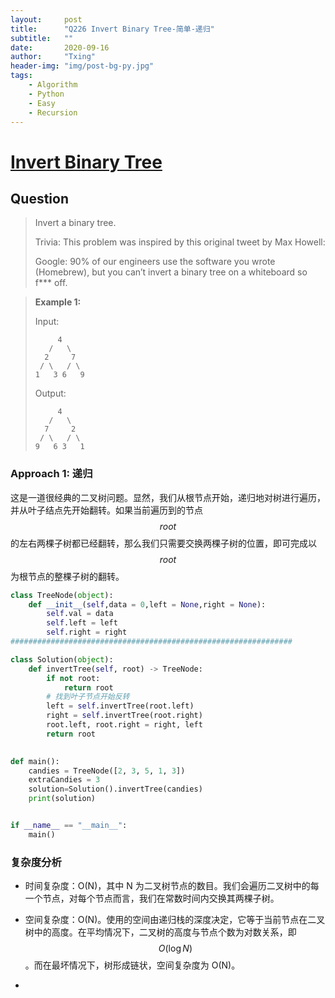 ```yaml
---
layout:     post
title:      "Q226 Invert Binary Tree-简单-递归"
subtitle:   ""
date:       2020-09-16
author:     "Txing"
header-img: "img/post-bg-py.jpg"
tags:
    - Algorithm
    - Python
    - Easy
    - Recursion
---
```


# [Invert Binary Tree](https://leetcode-cn.com/problems/invert-binary-tree/)

## Question

> Invert a binary tree.
>
> Trivia:
> This problem was inspired by this original tweet by Max Howell:
>
> Google: 90% of our engineers use the software you wrote (Homebrew), but you can’t invert a binary tree on a whiteboard so f*** off.
>

> **Example 1:**
>
> Input: 
>
> ```
>      4
>    /   \
>   2     7
>  / \   / \
> 1   3 6   9
> ```
>
> Output:
>
> ```
>      4
>    /   \
>   7     2
>  / \   / \
> 9   6 3   1
> ```
>
> 

### Approach 1: 递归
这是一道很经典的二叉树问题。显然，我们从根节点开始，递归地对树进行遍历，并从叶子结点先开始翻转。如果当前遍历到的节点 $$\textit{root}$$ 的左右两棵子树都已经翻转，那么我们只需要交换两棵子树的位置，即可完成以 $$\textit{root}$$ 为根节点的整棵子树的翻转。

```python
class TreeNode(object):
    def __init__(self,data = 0,left = None,right = None):
        self.val = data
        self.left = left
        self.right = right
###############################################################

class Solution(object):
    def invertTree(self, root) -> TreeNode:
        if not root:
            return root
        # 找到叶子节点开始反转
        left = self.invertTree(root.left)
        right = self.invertTree(root.right)
        root.left, root.right = right, left
        return root

 
def main():
    candies = TreeNode([2, 3, 5, 1, 3])
    extraCandies = 3
    solution=Solution().invertTree(candies)
    print(solution)


if __name__ == "__main__":
    main()

```

### 复杂度分析

- 时间复杂度：O(N)，其中 N 为二叉树节点的数目。我们会遍历二叉树中的每一个节点，对每个节点而言，我们在常数时间内交换其两棵子树。

- 空间复杂度：O(N)。使用的空间由递归栈的深度决定，它等于当前节点在二叉树中的高度。在平均情况下，二叉树的高度与节点个数为对数关系，即 $$O(\log N)$$。而在最坏情况下，树形成链状，空间复杂度为 O(N)。

  

- 



